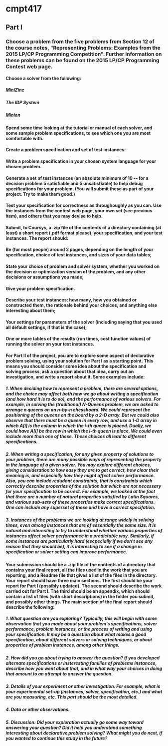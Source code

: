 # cmpt417
## Part I

### Choose a problem from the five problems from Section 12 of the course notes, "Representing Problems: Examples from the 2015 LP/CP Programming Competition". Further information on these problems can be found on the 2015 LP/CP Programming Contest web page.
#### Choose a solver from the following:
##### MiniZinc
##### The IDP System
##### Minion
#### Spend some time looking at the tutorial or manual of each solver, and some sample problem specifications, to see which one you are most comfortable with.
#### Create a problem specification and set of test instances:
#### Write a problem specification in your chosen system language for your chosen problem.
#### Generate a set of test instances (an absolute minimum of 10 -- for a decision problem 5 satisfiable and 5 unsatisfiable) to help debug specifications for your problem. (You will submit these as part of your project. Try to make them good.)
#### Test your specification for correctness as throughoughly as you can. Use the instances from the contest web page, your own set (see previous item), and others that you may devise to help.
#### Submit, to Coursys, a .zip file of the contents of a directory containing (at least) a short report (.pdf format please), your specification, and your test instances. The report should:
#### Be (for most people) around 2 pages, depending on the length of your specification, choice of test instances, and sizes of your data tables;
#### State your choice of problem and solver system, whether you worked on the decision or optimization version of the problem, and any other decisions or assumptions you made;
#### Give your problem specification.
#### Describe your test instances: how many, how you obtained or constructed them, the rationale behind your choices, and anything else interesting about them;
#### Your settings for parameters of the solver (including saying that you used all default settings, if that is the case);
#### One or more tables of the results (run times, cost function values) of running the solver on your test instances.

#### For Part II of the project, you are to explore some aspect of declarative problem solving, using your solution for Part I as a starting point. This means you should consider some idea about the specification and solving process, ask a question about that idea, carry out an investigation, and write a report about it. Some examples include:
##### 1. When deciding how to represent a problem, there are several options, and the choice may affect both how we go about writing a specification (and how hard it is to do so), and the performance of various solvers. For example, in solving the (traditional) N-Queens problem, we are asked to arrange n queens on an n-by-n chessboard. We could represent the positioning of the queens on the board by a 2-D array. But we could also observe that there must be a queen in every row, and use a 1-D array in which A[i] is the column in which the i-th queen is placed. Dually, we could have A[i] be the row in which the i-th queen is place. We could even include more than one of these. These choices all lead to different specifications.
##### 2. When writing a specification, for any given property of solutions to your problem, there are many possible ways of representing the property in the language of a given solver. You may explore different choices, giving consideration to how easy they are to get correct, how clear their meaning is, and especially how they might affect solver performance. Also, you can include redudant constraints, that is constraints which correctly describe properties of the solution but which are not necessary for your specification to be correct. For example, we looked at the fact that there are a number of natural properties satisfied by Latin Squares, and various sub-sets of these properties make correct specifications. One can include any superset of these and have a correct specifation.
##### 3. Instances of the problems we are looking at range widely in solving times, even among instances that are of essentially the same size. It is natural and interesting to try to understand whether various properties of instances affect solver performance in a predictable way. Similarly, if some instances are particularly hard (escpecially if we don't see any reason that they should be), it is interesting to see if a change in specification or solver setting can improve performance.
#### Your submission should be a .zip file of the contents of a directory that contains your final report, all the files used in the work that you are reporting, and a Readme file that gives a list of the files in the directory. Your report should have three main sections. The first should be your report for Part I (possibly updated). The second should describe the work carried out for Part I. The third should be an appendix, which should contain a list of files (with short descriptions) in the folder you submit, and possibly other things. The main section of the final report should describe the following:
##### 1. What question are you exploring? Typically, this will begin with some observation that you made about your problem's specifications, solver performance, problem instances, or the process of writing and using your specification. It may be a question about what makes a good specification, about different solvers or solving techniques, or about properties of problem instances, among other things.
##### 2. How did you go about trying to answer the question? If you developed alternate specifications or insteresting families of problems instances, describe how you went about that, and in what way your choices in doing that amount to an attempt to answer the question.
##### 3. Details of your experiment or other investigation. For example, what is your experimental set-up (instances, solver, specification, etc.) and what are you measuring, etc. This part should be the most detailed.
##### 4. Data or other observations.
##### 5. Discussion: Did your exploration actually go some way toward answering your question? Did it help you understand something interesting about declarative problem solving? What might you do next, if you wanted to continue this study in the future?
